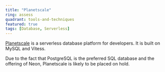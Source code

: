 ```yaml
---
title: "Planetscale"
ring: assess
quadrant: tools-and-techniques
featured: true
tags: [Database, Serverless]
---
```


[Planetscale](https://planetscale.com/) is a serverless database platform for developers. It is built on MySQL and Vitess.

Due to the fact that PostgreSQL is the preferred SQL database and the offering of Neon, Planetscale is likely to be placed on hold.
